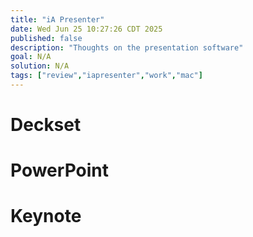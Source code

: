 ```yaml
---
title: "iA Presenter"
date: Wed Jun 25 10:27:26 CDT 2025
published: false
description: "Thoughts on the presentation software"
goal: N/A
solution: N/A
tags: ["review","iapresenter","work","mac"]
---
```

# Deckset
# PowerPoint
# Keynote
